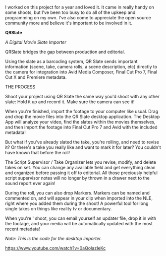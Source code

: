 I worked on this project for a year and loved it.  It came in really handy on some shoots, but I've been too busy to do all of the upkeep and programming on my own.  I've also come to appreciate the open source community more and believe it's important to be involved in it. 


**QRSlate**

*A Digital Movie Slate Importer*

QRSlate bridges the gap between production and editorial.

Using the slate as a barcoding system, QR Slate sends important information (scene, take, camera rolls, a scene description, etc) directly to the camera for integration into Avid Media Composer, Final Cut Pro 7, Final Cut X and Premiere metadata.

THE PROCESS 

Shoot your project using QR Slate the same way you'd shoot with any other slate: Hold it up and record it. Make sure the camera can see it!

When you're finished, import the footage to your computer like usual. Drag and drop the movie files into the QR Slate desktop application. The Desktop App will analyze your video, find the slates within the movies themselves, and then import the footage into Final Cut Pro 7 and Avid with the included metadata!

But what if you've already slated the take, you're rolling, and need to revise it? Or there's a take you really like and want to mark it for later? You couldn't have known that before the roll!

The Script Supervisor / Take Organizer lets you revise, modify, and delete takes on set. You can change any available field and get everything clean and organized before passing it off to editorial. All those preciously helpful script supervisor notes will no longer by thrown in a drawer next to the sound report ever again!

During the roll, you can also drop Markers. Markers can be named and commented on, and will appear in your clip when imported into the NLE, right where you added them during the shoot! A powerful tool for long single takes on things like reality tv or documentary.

When you're ' shoot, you can email yourself an updater file, drop it in with the footage, and your media will be automatically updated with the most recent metadata!

*Note:  This is the code for the desktop importer.*

https://www.youtube.com/watch?v=0aQoIazIeKc
